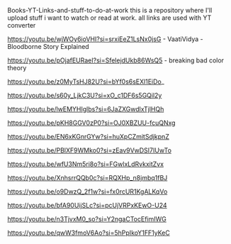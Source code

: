 Books-YT-Links-and-stuff-to-do-at-work
this is a repository where I'll upload stuff i want to watch or read at work. all links are used with YT converter


https://youtu.be/wjWOy6ioVHI?si=srxiEeZ1LsNx0jsG - VaatiVidya - Bloodborne Story Explained


https://youtu.be/pOjafEURaeI?si=SfelejdUkb86WsQ5 - breaking bad color theory

https://youtu.be/z0MyTsHJ82U?si=bYf0s6sEXl1EiDo_

https://youtu.be/s60y_LjkC3U?si=xO_c1DF6s5GQil2y

https://youtu.be/lwEMYHIglbs?si=6JaZXGwdlxTjlHQh

https://youtu.be/pKH8GGV0zP0?si=OJ0XBZUU-fcuQNxg

https://youtu.be/EN6xKGnrGYw?si=huXpCZmitSdjkpnZ

https://youtu.be/PBlXF9WMko0?si=zEav9VwDSI7IUwTo

https://youtu.be/wfU3Nm5ri8o?si=FGwlxLdRvkxitZvx

https://youtu.be/XnhsrrQQb0c?si=RQXHp_n8jmbq1fBJ

https://youtu.be/o9DwzQ_2f1w?si=fx0rcUR1KgALKqVo

https://youtu.be/bfA90UijSLc?si=pcUjVRPxKEwO-U24

https://youtu.be/n3TjvxM0_so?si=Y2ngaCTocEfimIWG

https://youtu.be/qwW3fmoV6Ao?si=5hPpIkoY1FF1yKeC
